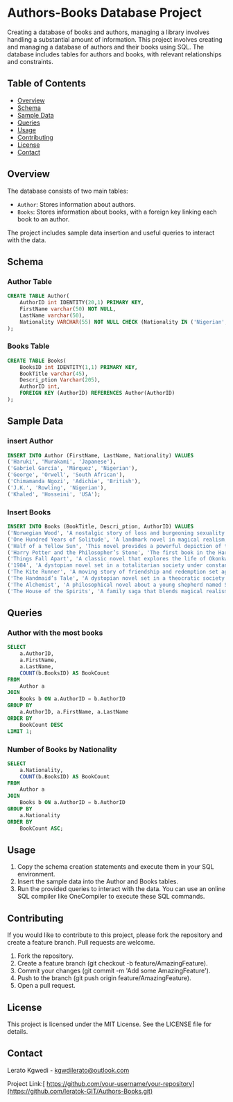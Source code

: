 # Authors-Books Database Project
Creating a database of books and authors, managing a library involves handling a substantial amount of information. This project involves creating and managing a database of authors and their books using SQL. The database includes tables for authors and books, with relevant relationships and constraints.

## Table of Contents

- [Overview](#overview)
- [Schema](#schema)
- [Sample Data](#sample-data)
- [Queries](#queries)
- [Usage](#usage)
- [Contributing](#contributing)
- [License](#license)
- [Contact](#contact)

## Overview

The database consists of two main tables:
- `Author`: Stores information about authors.
- `Books`: Stores information about books, with a foreign key linking each book to an author.

The project includes sample data insertion and useful queries to interact with the data.

## Schema

### Author Table

```sql
CREATE TABLE Author(
    AuthorID int IDENTITY(20,1) PRIMARY KEY,
    FirstName varchar(50) NOT NULL,
    LastName varchar(50),
    Nationality VARCHAR(55) NOT NULL CHECK (Nationality IN ('Nigerian', 'South African', 'USA', 'Japanese', 'British'))
);
```

### Books Table
```sql
CREATE TABLE Books(
    BooksID int IDENTITY(1,1) PRIMARY KEY,
    BookTitle varchar(45),
    Descri_ption Varchar(205),
    AuthorID int,
    FOREIGN KEY (AuthorID) REFERENCES Author(AuthorID)
);
```
## Sample Data
### insert Author
```sql
INSERT INTO Author (FirstName, LastName, Nationality) VALUES
('Haruki', 'Murakami', 'Japanese'),
('Gabriel García', 'Márquez', 'Nigerian'),
('George', 'Orwell', 'South African'),
('Chimamanda Ngozi', 'Adichie', 'British'),
('J.K.', 'Rowling', 'Nigerian'),
('Khaled', 'Hosseini', 'USA');
```
### Insert Books
```sql
INSERT INTO Books (BookTitle, Descri_ption, AuthorID) VALUES 
('Norwegian Wood', 'A nostalgic story of loss and burgeoning sexuality set in 1960s Tokyo, following the life of Toru Watanabe as he navigates love and heartbreak.', 20),
('One Hundred Years of Solitude', 'A landmark novel in magical realism, it chronicles the multi-generational story of the Buendía family in the fictional town of Macondo.', 21),
('Half of a Yellow Sun', 'This novel provides a powerful depiction of the Nigerian Civil War through the experiences of various characters, exploring themes of love, loss, and the impact of conflict.', 22),
('Harry Potter and the Philosopher’s Stone', 'The first book in the Harry Potter series, introducing readers to the young wizard Harry Potter and his adventures at Hogwarts School of Witchcraft and Wizardry.', 24),
('Things Fall Apart', 'A classic novel that explores the life of Okonkwo, a leader and local wrestling champion in a fictional Nigerian village, and the impact of British colonialism and Christian missionaries on his community.', 24),
('1984', 'A dystopian novel set in a totalitarian society under constant surveillance, exploring themes of government control, propaganda, and individualism.', 22),
('The Kite Runner', 'A moving story of friendship and redemption set against the backdrop of a changing Afghanistan, focusing on the relationship between Amir and Hassan.', 22),
('The Handmaid’s Tale', 'A dystopian novel set in a theocratic society where women are subjugated, exploring themes of power, control, and resistance.', 21),
('The Alchemist', 'A philosophical novel about a young shepherd named Santiago who embarks on a journey to find a hidden treasure, learning about the importance of following one’s dreams.', 23),
('The House of the Spirits', 'A family saga that blends magical realism with historical events in Chile, following the lives of the Trueba family over several generations.', 23);
```
## Queries
### Author with the most books
```sql
SELECT 
    a.AuthorID, 
    a.FirstName, 
    a.LastName, 
    COUNT(b.BooksID) AS BookCount
FROM 
    Author a
JOIN 
    Books b ON a.AuthorID = b.AuthorID
GROUP BY 
    a.AuthorID, a.FirstName, a.LastName
ORDER BY 
    BookCount DESC
LIMIT 1;
```
### Number of Books by Nationality
```sql
SELECT 
    a.Nationality, 
    COUNT(b.BooksID) AS BookCount
FROM 
    Author a
JOIN 
    Books b ON a.AuthorID = b.AuthorID
GROUP BY 
    a.Nationality
ORDER BY 
    BookCount ASC;
```
## Usage
1. Copy the schema creation statements and execute them in your SQL environment.
2. Insert the sample data into the Author and Books tables.
3. Run the provided queries to interact with the data.
You can use an online SQL compiler like OneCompiler to execute these SQL commands.

## Contributing
If you would like to contribute to this project, please fork the repository and create a feature branch. Pull requests are welcome.

1. Fork the repository.
2. Create a feature branch (git checkout -b feature/AmazingFeature).
3. Commit your changes (git commit -m 'Add some AmazingFeature').
4. Push to the branch (git push origin feature/AmazingFeature).
5. Open a pull request.
   
## License
This project is licensed under the MIT License. See the LICENSE file for details.

## Contact
Lerato Kgwedi - kgwdilerato@outlook.com

Project Link:[ https://github.com/your-username/your-repository](https://github.com/leratok-GIT/Authors-Books.git)







